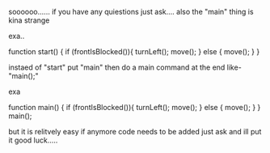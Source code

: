 soooooo......
if you have any quiestions just ask....
also the "main" thing is kina strange

exa..

function start() {
    if (frontIsBlocked()){
        turnLeft();
        move();
    } else {
        move();
    }
}

instaed of "start" put "main" then do a main command at the end like- "main();"

exa

function main() {
    if (frontIsBlocked()){
        turnLeft();
        move();
    } else {
        move();
    }
}
main();

but it is relitvely easy if anymore code needs to be added just ask and ill put it good luck.....
